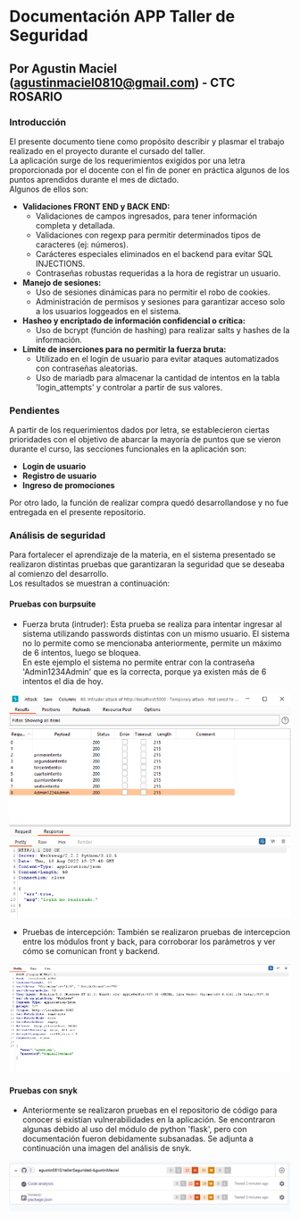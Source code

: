 # Documentación APP Taller de Seguridad 
## Por Agustin Maciel (agustinmaciel0810@gmail.com) - CTC ROSARIO
### Introducción
El presente documento tiene como propósito describir y plasmar el trabajo realizado en el proyecto durante el cursado del taller. <br>
La aplicación surge de los requerimientos exigidos por una letra proporcionada por el docente con el fin de poner en práctica algunos de los puntos aprendidos durante el mes de dictado.
<br> Algunos de ellos son:

* <b>Validaciones FRONT END y BACK END:</b>
  - Validaciones de campos ingresados, para tener información completa y detallada.
  - Validaciones con regexp para permitir determinados tipos de caracteres (ej: números).
  - Carácteres especiales eliminados en el backend para evitar SQL INJECTIONS.
  - Contraseñas robustas requeridas a la hora de registrar un usuario.
* <b>Manejo de sesiones:</b>
  - Uso de sesiones dinámicas para no permitir el robo de cookies.
  - Administración de permisos y sesiones para garantizar acceso solo a los usuarios loggeados en el sistema.
* <b>Hasheo y encriptado de información confidencial o crítica:</b>
  - Uso de bcrypt (función de hashing) para realizar salts y hashes de la información.
* <b>Límite de inserciones para no permitir la fuerza bruta:</b>
  - Utilizado en el login de usuario para evitar ataques automatizados con contraseñas aleatorias.
  - Uso de mariadb para almacenar la cantidad de intentos en la tabla 'login_attempts' y controlar a partir de sus valores.

### Pendientes
A partir de los requerimientos dados por letra, se establecieron ciertas prioridades con el objetivo de abarcar la mayoría de puntos que se vieron durante el curso, las secciones funcionales en la aplicación son:

* <b>Login de usuario</b>
* <b>Registro de usuario</b>
* <b>Ingreso de promociones</b>

Por otro lado, la función de realizar compra quedó desarrollandose y no fue entregada en el presente repositorio.

### Análisis de seguridad
Para fortalecer el aprendizaje de la materia, en el sistema presentado se realizaron distintas pruebas que garantizaran la seguridad que se deseaba al comienzo del desarrollo.
<br> Los resultados se muestran a continuación:

#### Pruebas con burpsuite
  * Fuerza bruta (intruder): Esta prueba se realiza para intentar ingresar al sistema utilizando passwords distintas con un mismo usuario. El sistema no lo permite como
  se mencionaba anteriormente, permite un máximo de 6 intentos, luego se bloquea.<br>
  En este ejemplo el sistema no permite entrar con la contraseña 'Admin1234Admin' que es la correcta, porque ya existen más de 6 intentos el dia de hoy.

  ![alt text](https://github.com/agustin0810/tallerSeguridad-AgustinMaciel/blob/master/imgMD/prueba1.png?raw=true)
  
  * Pruebas de intercepción: También se realizaron pruebas de intercepcion entre los módulos front y back, para corroborar los parámetros y ver cómo se comunican front y backend.
  
  ![alt text](https://github.com/agustin0810/tallerSeguridad-AgustinMaciel/blob/master/imgMD/prueba2.png?raw=true)

#### Pruebas con snyk
  * Anteriormente se realizaron pruebas en el repositorio de código para conocer si existían vulnerabilidades en la aplicación.
  Se encontraron algunas debido al uso del módulo de python 'flask', pero con documentación fueron debidamente subsanadas.
  Se adjunta a continuación una imagen del análisis de snyk.
  
  ![alt text](https://github.com/agustin0810/tallerSeguridad-AgustinMaciel/blob/master/imgMD/prueba3.png?raw=true)



